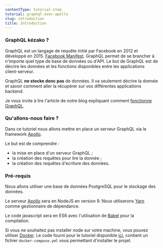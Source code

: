```yaml
---
contentType: tutorial-step
tutorial: graphql-avec-apollo
slug: introduction
title: Introduction
---
```

### GraphQL kézako ?


GraphQL est un langage de requête initié par Facebook en 2012 et développé en 2015. [Facebook Manifest](http://facebook.github.io/graphql/October2016/). GraphQL permet de se brancher à n'importe quel type de base de données ou d'API. Le but de GraphQL est de décrire les données et les fonctions disponibles entre les applications client-serveur.

GraphQL **ne stocke donc pas** de données. Il va seulement décrire la donnée et savoir comment aller la récupérer sur vos différentes applications backend.

Je vous invite à lire l'article de notre blog expliquant comment [fonctionne GraphQL](https://blog.eleven-labs.com/fr/graphql-kesako/).

### Qu'allons-nous faire ?

Dans ce tutoriel nous allons mettre en place un serveur GraphQL via le framework [Apollo](https://www.apollographql.com).

Le but est de comprendre :

- la mise en place d'un serveur GraphQL ;
- la création des requêtes pour lire la donnée ;
- la création des requêtes d'ecriture des données.

### Pré-requis

Nous allons utiliser une base de données PostgreSQL pour le stockage des données.

Le serveur [Apollo](https://www.apollographql.com) sera en NodeJS en version 9. 
Nous utiliserons [Yarn](https://yarnpkg.com/lang/en/) comme gestionnaire de dépendance.

Le code javascript sera en ES6 avec l'utilisation de [Babel](https://babeljs.io/learn-es2015/) pour la compilation.

Si vous ne souhaitez pas installer node sur votre machine, vous pouvez utiliser [Docker](https://www.docker.com/). Le code fourni pour le tutoriel disponible [ici](https://github.com/duck-invaders/graphql-apollo), contient un fichier `docker-compose.yml` vous permettant d'installer le projet.